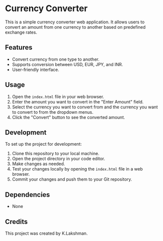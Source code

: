 # Currency Converter

This is a simple currency converter web application. It allows users to convert an amount from one currency to another based on predefined exchange rates.

## Features

- Convert currency from one type to another.
- Supports conversion between USD, EUR, JPY, and INR.
- User-friendly interface.

## Usage

1. Open the `index.html` file in your web browser.
2. Enter the amount you want to convert in the "Enter Amount" field.
3. Select the currency you want to convert from and the currency you want to convert to from the dropdown menus.
4. Click the "Convert" button to see the converted amount.

## Development

To set up the project for development:

1. Clone this repository to your local machine.
2. Open the project directory in your code editor.
3. Make changes as needed.
4. Test your changes locally by opening the `index.html` file in a web browser.
5. Commit your changes and push them to your Git repository.

## Dependencies

- None

## Credits

This project was created by K.Lakshman.

